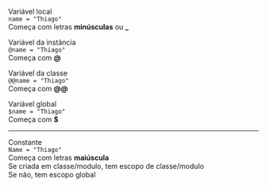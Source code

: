 Variável local  
`name = "Thiago"`  
Começa com letras **minúsculas** ou **_**  

Variável da instância  
`@name = "Thiago"`  
Começa com **@**  

Variável da classe  
`@@name = "Thiago"`  
Começa com **@@**  

Variável global  
`$name = "Thiago"`  
Começa com **$**  

---

Constante  
`Name = "Thiago"`  
Começa com letras **maiúscula**  
Se criada em classe/modulo, tem escopo de classe/modulo  
Se não, tem escopo global  
